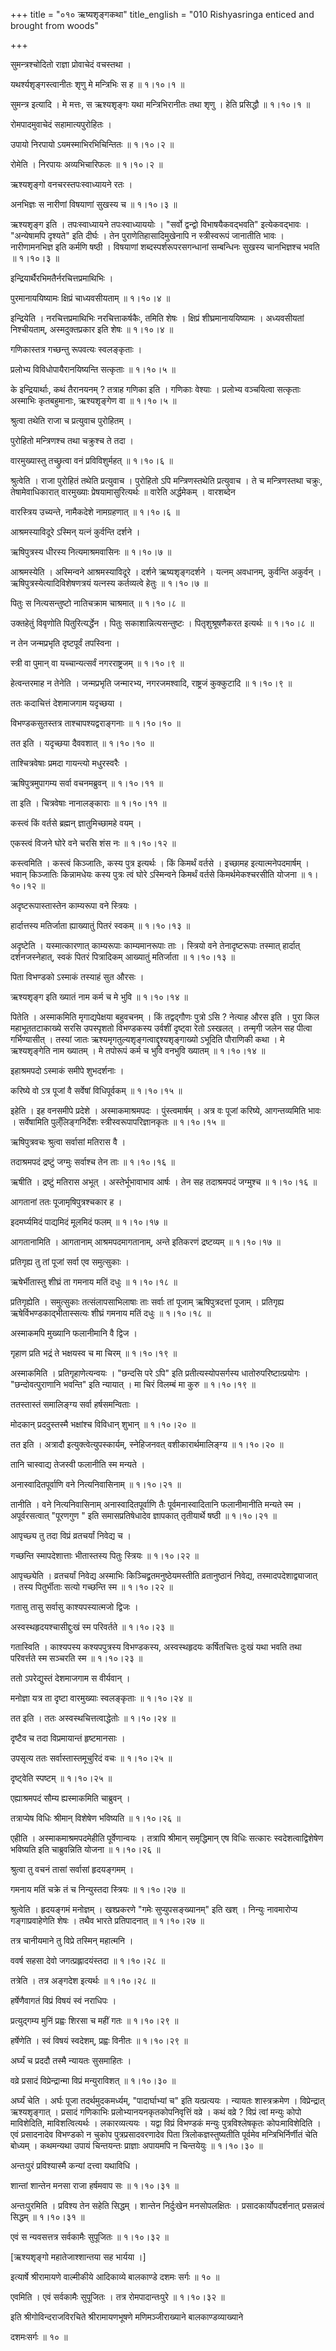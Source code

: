 +++
title = "०१० ऋष्यशृङ्गकथा"
title_english = "010 Rishyasringa enticed and brought from woods"

+++


सुमन्त्रश्चोदितो राज्ञा प्रोवाचेदं वचस्तथा ।  

यथर्श्यशृङ्गस्त्वानीतः शृणु मे मन्त्रिभिः स ह  ॥  १।१०।१  ॥   

सुमन्त्र इत्यादि । मे मत्तः, स ऋश्यशृङ्गः यथा मन्त्रिभिरानीतः तथा शृणु ।
हेति प्रसिद्धौ  ॥  १।१०।१  ॥   

  

रोमपादमुवाचेदं सहामात्यपुरोहितः ।  

उपायो निरपायो ऽयमस्माभिरभिचिन्तितः  ॥  १।१०।२  ॥   

रोमेति । निरपायः अव्यभिचारिफलः  ॥  १।१०।२  ॥   

  

ऋश्यशृङ्गो वनचरस्तपःस्वाध्यायने रतः ।  

अनभिज्ञः स नारीणां विषयाणां सुखस्य च  ॥  १।१०।३  ॥   

ऋश्यशृङ्ग इति । तपःस्वाध्यायने तपःस्वाध्याययोः । "सर्वो द्वन्द्वो
विभाषयैकवद्भवति" इत्येकवद्भावः । "अन्येषामपि दृश्यते" इति दीर्घः । तेन
पुराणेतिहासादिमुखेनापि न स्त्रीस्वरूपं जानातीति भावः । नारीणामनभिज्ञ इति
कर्मणि षष्ठी । विषयाणां शब्दस्पर्शरूपरसगन्धानां सम्बन्धिनः सुखस्य
चानभिज्ञश्च भवति  ॥  १।१०।३  ॥   

  

इन्द्रियार्थैरभिमतैर्नरचित्तप्रमाथिभिः ।  

पुरमानाययिष्यामः क्षिप्रं चाध्यवसीयताम्  ॥  १।१०।४  ॥   

इन्द्रियेति । नरचित्तप्रमाथिभिः नरचित्ताकर्षकैः, तमिति शेषः । क्षिप्रं
शीघ्रमानाययिष्यामः । अध्यवसीयतां निश्चीयताम्, अस्मदुक्तप्रकार इति शेषः
 ॥  १।१०।४  ॥   

  

गणिकास्तत्र गच्छन्तु रूपवत्यः स्वलङ्कृताः ।  

प्रलोभ्य विविधोपायैरानयिष्यन्ति सत्कृताः  ॥  १।१०।५  ॥   

के इन्द्रियार्थाः, कथं तैरानयनम् ? तत्राह गणिका इति । गणिकाः वेश्याः ।
प्रलोभ्य वञ्चयित्वा सत्कृताः अस्माभिः कृतबहुमानाः, ऋश्यशृङ्गेण वा  ॥ 
१।१०।५  ॥   

  

श्रुत्वा तथेति राजा च प्रत्युवाच पुरोहितम् ।  

पुरोहितो मन्त्रिणश्च तथा चक्रुश्च ते तदा ।  

वारमुख्यास्तु तच्छ्रुत्वा वनं प्रविविशुर्महत्  ॥  १।१०।६  ॥   

श्रुत्वेति । राजा पुरोहितं तथेति प्रत्युवाच । पुरोहितो ऽपि
मन्त्रिणस्तथेति प्रत्युवाच । ते च मन्त्रिणस्तथा चक्रुः, तेषामेवाधिकारात्
वारमुख्याः प्रेषयामासुरित्यर्थः  ॥  वारेति अर्द्धमेकम् । वारशब्देन  

वारस्त्रिय उच्यन्ते, नामैकदेशे नामग्रहणात्  ॥  १।१०।६  ॥   

  

आश्रमस्याविदूरे ऽस्मिन् यत्नं कुर्वन्ति दर्शने ।  

ऋषिपुत्रस्य धीरस्य नित्यमाश्रमवासिनः  ॥  १।१०।७  ॥   

आश्रमस्येति । अस्मिन्वने आश्रमस्याविदूरे । दर्शने ऋष्यशृङ्गदर्शने ।
यत्नम् अवधानम्, कुर्वन्ति अकुर्वन् । ऋषिपुत्रस्येत्यादिविशेषणत्रयं
यत्नस्य कर्तव्यत्वे हेतुः  ॥  १।१०।७  ॥   

  

पितुः स नित्यसन्तुष्टो नातिचक्राम चाश्रमात्  ॥  १।१०।८  ॥   

उक्तहेतुं विवृणोति पितुरित्यर्द्धेन । पितुः सकाशान्नित्यसन्तुष्टः ।
पितृशुश्रूषणैकरत इत्यर्थः  ॥  १।१०।८  ॥   

  

न तेन जन्मप्रभृति दृष्टपूर्वं तपस्विना ।  

स्त्री वा पुमान् वा यच्चान्यत्सर्वं नगरराष्ट्रजम्  ॥  १।१०।९  ॥   

हेत्वन्तरमाह न तेनेति । जन्मप्रभृति जन्मारभ्य, नगरजमश्वादि, राष्ट्रजं
कुक्कुटादि  ॥  १।१०।९  ॥   

  

ततः कदाचित्तं देशमाजगाम यदृच्छया ।  

विभण्डकसुतस्तत्र ताश्चापश्यद्वराङ्गनाः  ॥  १।१०।१०  ॥   

तत इति । यदृच्छया दैववशात्  ॥  १।१०।१०  ॥   

  

ताश्चित्रवेषाः प्रमदा गायन्त्यो मधुरस्वरैः ।  

ऋषिपुत्रमुपागम्य सर्वा वचनमब्रुवन्  ॥  १।१०।११  ॥   

ता इति । चित्रवेषाः नानालङ्काराः  ॥  १।१०।११  ॥   

  

कस्त्वं किं वर्तसे ब्रह्मन् ज्ञातुमिच्छामहे वयम् ।  

एकस्त्वं विजने घोरे वने चरसि शंस नः  ॥  १।१०।१२  ॥   

कस्त्वमिति । कस्त्वं किञ्जातिः, कस्य पुत्र इत्यर्थः । किं किमर्थं वर्तसे
। इच्छामह इत्यात्मनेपदमार्षम् । भवान् किञ्जातिः किन्नामधेयः कस्य पुत्रः
त्वं घोरे ऽस्मिन्वने किमर्थं वर्तसे किमर्थमेकश्चरसीति योजना  ॥  १।१०।१२
 ॥   

  

अदृष्टरूपास्तास्तेन काम्यरूपा वने स्त्रियः ।  

हार्दात्तस्य मतिर्जाता ह्याख्यातुं पितरं स्वकम्  ॥  १।१०।१३  ॥   

अदृष्टेति । यस्मात्कारणात् काम्यरूपाः काम्यमानरूपाः ताः । स्त्रियो वने
तेनादृष्टरूपाः तस्मात् हार्दात् दर्शनजस्नेहात्, स्वकं पितरं पित्रादिकम्
आख्यातुं मतिर्जाता  ॥  १।१०।१३  ॥   

  

पिता विभण्डको ऽस्माकं तस्याहं सुत औरसः ।  

ऋश्यशृङ्ग इति ख्यातं नाम कर्म च मे भुवि  ॥  १।१०।१४  ॥   

पितेति । अस्माकमिति मृगाद्यपेक्षया बहुवचनम् । किं तद्वद्गौणः पुत्रो ऽसि
? नेत्याह औरस इति । पुरा किल महाभूततटाकाख्ये सरसि उपस्पृशतो विभण्डकस्य
उर्वशीं दृष्ट्वा रेतो ऽस्खलत् । तन्मृगी जलेन सह पीत्वा गर्भिण्यासीत् ।
तस्यां जातः ऋश्यमृगतुल्यशृङ्गत्वाद्दृश्यशृङ्गाख्यो ऽभूदिति पौराणिकी कथा
। मे ऋश्यशृङ्गेति नाम ख्यातम् । मे तपोरूपं कर्म च भुवि वनभुवि ख्यातम्  ॥ 
१।१०।१४  ॥   

  

इहाश्रमपदो ऽस्माकं समीपे शुभदर्शनाः ।  

करिष्ये वो ऽत्र पूजां वै सर्वेषां विधिपूर्वकम्  ॥  १।१०।१५  ॥   

इहेति । इह वनसमीपे प्रदेशे । अस्माकमाश्रमपदः । पुंस्त्वमार्षम् । अत्र वः
पूजां करिष्ये, आगन्तव्यमिति भावः । सर्वेषामिति पुल्ँलिङ्गनिर्देशः
स्त्रीस्वरूपापरिज्ञानकृतः  ॥  १।१०।१५  ॥   

  

ऋषिपुत्रवचः श्रुत्वा सर्वासां मतिरास वै ।  

तदाश्रमपदं द्रष्टुं जग्मुः सर्वाश्च तेन ताः  ॥  १।१०।१६  ॥   

ऋषीति । द्रष्टुं मतिरास अभूत् । अस्तेर्भूभावाभाव आर्षः । तेन सह
तदाश्रमपदं जग्मुश्च  ॥  १।१०।१६  ॥   

  

आगतानां ततः पूजामृषिपुत्रश्चकार ह ।  

इदमर्घ्यमिदं पाद्यमिदं मूलमिदं फलम्  ॥  १।१०।१७  ॥   

आगतानामिति । आगतानाम् आश्रमपदमागतानाम्, अन्ते इतिकरणं द्रष्टव्यम्  ॥ 
१।१०।१७  ॥   

  

प्रतिगृह्य तु तां पूजां सर्वा एव समुत्सुकाः ।  

ऋषेर्भीतास्तु शीघ्रं ता गमनाय मतिं दधुः  ॥  १।१०।१८  ॥   

प्रतिगृह्येति । समुत्सुकाः तत्संलापसाभिलाषाः ताः सर्वाः तां पूजाम्
ऋषिपुत्रदत्तां पूजाम् । प्रतिगृह्य ऋषेर्विभण्डकाद्भीतास्सत्यः शीघ्रं
गमनाय मतिं दधुः  ॥  १।१०।१८  ॥   

  

अस्माकमपि मुख्यानि फलानीमानि वै द्विज ।  

गृहाण प्रति भद्रं ते भक्षयस्व च मा चिरम्  ॥  १।१०।१९  ॥   

अस्माकमिति । प्रतिगृहाणेत्यन्वयः । "छन्दसि परे ऽपि" इति
प्रतीत्यस्योपसर्गस्य धातोरुपरिष्टात्प्रयोगः । "छन्दोवत्पुराणानि भवन्ति"
इति न्यायात् । मा चिरं विलम्बं मा कुरु  ॥  १।१०।१९  ॥   

  

ततस्तास्तं समालिङ्ग्य सर्वा हर्षसमन्विताः ।  

मोदकान् प्रददुस्तस्मै भक्षांश्च विविधान् शुभान्  ॥  १।१०।२०  ॥   

तत इति । अत्रादौ इत्युक्त्वेत्युपस्कार्यम्, स्नेहिजनवत्
वशीकारार्थमालिङ्ग्य  ॥  १।१०।२०  ॥   

  

तानि चास्वाद्य तेजस्वी फलानीति स्म मन्यते ।  

अनास्वादितपूर्वाणि वने नित्यनिवासिनाम्  ॥  १।१०।२१  ॥   

तानीति । वने नित्यनिवासिनाम् अनास्वादितपूर्वाणि तैः पूर्वमनास्वादितानि
फलानीमानीति मन्यते स्म । अपूर्वरसत्वात् "पूरणगुण " इति समासप्रतिषेधादेव
ज्ञापकात् तृतीयार्थे षष्ठी  ॥  १।१०।२१  ॥   

  

आपृच्छ्य तु तदा विप्रं व्रतचर्यां निवेद्य च ।  

गच्छन्ति स्मापदेशात्ताः भीतास्तस्य पितुः स्त्रियः  ॥  १।१०।२२  ॥   

आपृच्छ्येति । व्रतचर्यां निवेद्य अस्माभिः किञ्चिद्व्रतमनुष्ठेयमस्तीति
व्रतानुष्ठानं निवेद्य, तस्मादपदेशाद्व्याजात् । तस्य पितुर्भीताः सत्यो
गच्छन्ति स्म  ॥  १।१०।२२  ॥   

  

गतासु तासु सर्वासु काश्यपस्यात्मजो द्विजः ।  

अस्वस्थहृदयश्चासीद्दुःखं स्म परिवर्तते  ॥  १।१०।२३  ॥   

गतास्विति । काश्यपस्य कश्यपपुत्रस्य विभण्डकस्य, अस्वस्थहृदयः
कर्षितचित्तः दुःखं यथा भवति तथा परिवर्त्तते स्म सञ्चरति स्म  ॥  १।१०।२३
 ॥   

  

ततो ऽपरेद्युस्तं देशमाजगाम स वीर्यवान् ।  

मनोज्ञा यत्र ता दृष्टा वारमुख्याः स्वलङ्कृताः  ॥  १।१०।२४  ॥   

तत इति । ततः अस्वस्थचित्तत्वाद्धेतोः  ॥  १।१०।२४  ॥   

  

दृष्टैव च तदा विप्रमायान्तं हृष्टमानसाः ।  

उपसृत्य ततः सर्वास्तास्तमूचुरिदं वचः  ॥  १।१०।२५  ॥   

दृष्ट्वेति स्पष्टम्  ॥  १।१०।२५  ॥   

  

एह्याश्रमपदं सौम्य ह्यस्माकमिति चाब्रुवन् ।  

तत्राप्येष विधिः श्रीमान् विशेषेण भविष्यति  ॥  १।१०।२६  ॥   

एहीति । अस्माकमाश्रमपदमेहीति पूर्वेणान्वयः । तत्रापि श्रीमान्
समृद्धिमान् एष विधिः सत्कारः स्वदेशत्वाद्विशेषेण भविष्यति इति
चाब्रुवन्निति योजना  ॥  १।१०।२६  ॥   

  

श्रुत्वा तु वचनं तासां सर्वासां हृदयङ्गमम् ।  

गमनाय मतिं चक्रे तं च निन्युस्तदा स्त्रियः  ॥  १।१०।२७  ॥   

श्रुत्वेति । हृदयङ्गमं मनोज्ञम् । खश्प्रकरणे "गमेः सुप्युपसङ्ख्यानम्"
इति खश् । निन्युः नावमारोप्य गङ्गाप्रवाहेणेति शेषः । तथैव भारते
प्रतिपादनात्  ॥  १।१०।२७  ॥   

  

तत्र चानीयमाने तु विप्रे तस्मिन् महात्मनि ।  

ववर्ष सहसा देवो जगत्प्रह्लादयंस्तदा  ॥  १।१०।२८  ॥   

तत्रेति । तत्र अङ्गदेश इत्यर्थः  ॥  १।१०।२८  ॥   

  

हर्षेणैवागतं विप्रं विषयं स्वं नराधिपः ।  

प्रत्युद्गम्य मुनिं प्रह्वः शिरसा च महीं गतः  ॥  १।१०।२९  ॥   

हर्षेणेति । स्वं विषयं स्वदेशम्, प्रह्वः विनीतः  ॥  १।१०।२९  ॥   

  

अर्घ्यं च प्रददौ तस्मै न्यायतः सुसमाहितः ।  

वव्रे प्रसादं विप्रेन्द्रान्मा विप्रं मन्युराविशत्  ॥  १।१०।३०  ॥   

अर्घ्यं चेति । अर्घः पूजा तदर्थमुदकमर्ध्यम्, "पादार्घाभ्यां च" इति
यत्प्रत्ययः । न्यायतः शास्त्रक्रमेण । विप्रेन्द्रात् ऋश्यशृङ्गात् ।
प्रसादं गणिकाभिः प्रलोभ्यानयनकृतकोपनिवृत्तिं वव्रे । कथं वव्रे ? विप्रं
त्वां मन्युः कोपो माविशेदिति, माविशत्वित्यर्थः । लकारव्यत्ययः । यद्वा
विप्रं विभण्डकं मन्युः पुत्रविश्लेषकृतः कोपःमाविशेदिति । एवं प्रसादनादेव
विभण्डको न चुकोप पुत्रप्रसादवरणादेव पिता त्रिलोकज्ञस्तुष्यतीति पूर्वमेव
मन्त्रिभिर्निर्णीतं चेति बोध्यम् । कथमन्यथा उपायं चिन्तयन्तः प्राज्ञाः
अपायमपि न चिन्तयेयुः  ॥  १।१०।३०  ॥   

  

अन्तःपुरं प्रविश्यास्मै कन्यां दत्त्वा यथाविधि ।  

शान्तां शान्तेन मनसा राजा हर्षमवाप सः  ॥  १।१०।३१  ॥   

अन्तःपुरमिति । प्रविश्य तेन सहेति सिद्धम् । शान्तेन निर्दुःखेन
मनसोपलक्षितः । प्रसादकार्योपदर्शनात् प्रसन्नत्वं सिद्धम्  ॥  १।१०।३१  ॥   

  

एवं स न्यवसत्तत्र सर्वकामैः सुपूजितः  ॥  १।१०।३२  ॥   

\[ऋश्यशृङ्गो महातेजाश्शान्तया सह भार्यया ।\]  

इत्यार्षे श्रीरामायणे वाल्मीकीये आदिकाव्ये बालकाण्डे दशमः सर्गः  ॥  १०
 ॥   

एवमिति । एवं सर्वकामैः सुपूजितः । तत्र रोमपादान्तःपुरे  ॥  १।१०।३२  ॥   

इति श्रीगोविन्दराजविरचिते श्रीरामायणभूषणे मणिमञ्जीराख्याने
बालकाण्डव्याख्याने  

दशमःसर्गः  ॥  १०  ॥   

  



